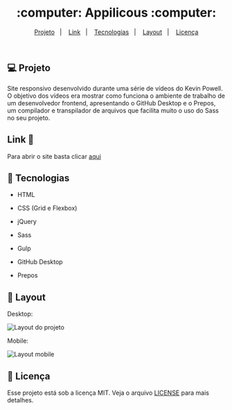 <h1 align="center">
  :computer: Appilicous :computer:
</h1>

<p align="center">
<a href="#-projeto">Projeto</a>&nbsp;&nbsp;&nbsp;|&nbsp;&nbsp;&nbsp;
  <a href="#instalação-rocket">Link</a>&nbsp;&nbsp;&nbsp;|&nbsp;&nbsp;&nbsp;
  <a href="#rocket-tecnologias">Tecnologias</a>&nbsp;&nbsp;&nbsp;|&nbsp;&nbsp;&nbsp;  
  <a href="#-layout">Layout</a>&nbsp;&nbsp;&nbsp;|&nbsp;&nbsp;&nbsp;
  <a href="#memo-licença">Licença</a>
</p>

<br>

## 💻 Projeto

Site responsivo desenvolvido durante uma série de vídeos do Kevin Powell. O objetivo dos vídeos era mostrar como funciona o ambiente de trabalho de um desenvolvedor frontend, apresentando o GitHub Desktop e o Prepos, um compilador e transpilador de arquivos que facilita muito o uso do Sass no seu projeto.

## Link 🚀

Para abrir o site basta clicar [aqui](https://christyschott.github.io/responsive.github.io/)

## :rocket: Tecnologias

- HTML

- CSS (Grid e Flexbox)

- jQuery 

- Sass

- Gulp

- GitHub Desktop

- Prepos

## 🎨 Layout

Desktop: 

![Layout do projeto]()

Mobile:

![Layout mobile]()

## :memo: Licença

Esse projeto está sob a licença MIT. Veja o arquivo [LICENSE](LICENSE.md) para mais detalhes.
